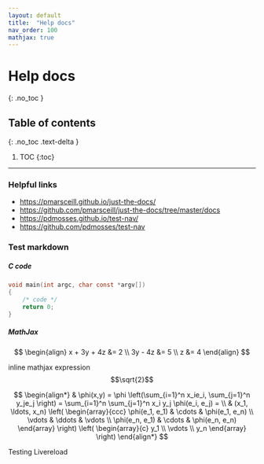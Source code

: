 ```yaml
---
layout: default
title:  "Help docs"
nav_order: 100
mathjax: true
---
```

# Help docs
{: .no_toc }

## Table of contents
{: .no_toc .text-delta }

1. TOC
{:toc}

---

### Helpful links

- <https://pmarsceill.github.io/just-the-docs/>
- <https://github.com/pmarsceill/just-the-docs/tree/master/docs>
- <https://pdmosses.github.io/test-nav/>
- <https://github.com/pdmosses/test-nav>

### Test markdown

##### C code

```c
void main(int argc, char const *argv[])
{
    /* code */
    return 0;
}
```

##### MathJax

$$
\begin{align}
  x + 3y + 4z &= 2 \\
      3y - 4z &= 5 \\
            z &= 4
\end{align}
$$

inline mathjax expression $$\sqrt{2}$$

$$
\begin{align*}
  & \phi(x,y) = \phi \left(\sum_{i=1}^n x_ie_i, \sum_{j=1}^n y_je_j \right)
  = \sum_{i=1}^n \sum_{j=1}^n x_i y_j \phi(e_i, e_j) = \\
  & (x_1, \ldots, x_n) \left( \begin{array}{ccc}
      \phi(e_1, e_1) & \cdots & \phi(e_1, e_n) \\
      \vdots & \ddots & \vdots \\
      \phi(e_n, e_1) & \cdots & \phi(e_n, e_n)
    \end{array} \right)
  \left( \begin{array}{c}
      y_1 \\
      \vdots \\
      y_n
    \end{array} \right)
\end{align*}
$$

Testing Livereload